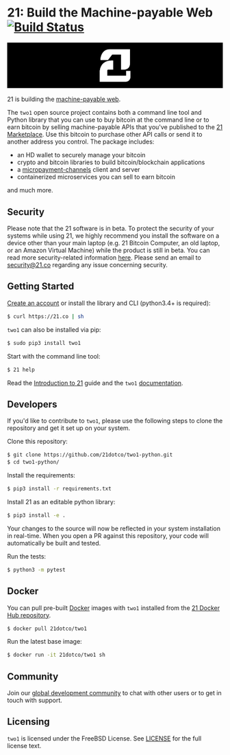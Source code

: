 # 21: Build the Machine-payable Web [![Build Status](https://travis-ci.org/21dotco/two1-python.svg?branch=master)](https://travis-ci.org/21dotco/two1-python)

![21 logo](docs/img/21_banner.png "21")

21 is building the [machine-payable web](https://21.co).

The `two1` open source project contains both a command line tool and Python library that you can use to buy bitcoin at the command line or to earn bitcoin by selling machine-payable APIs that you've published to the [21 Marketplace](https://21.co/mkt). Use this bitcoin to purchase other API calls or send it to another address you control. The package includes:

- an HD wallet to securely manage your bitcoin
- crypto and bitcoin libraries to build bitcoin/blockchain applications
- a [micropayment-channels](https://21.co/learn/intro-to-micropayment-channels/) client and server
- containerized microservices you can sell to earn bitcoin

and much more.

## Security

Please note that the 21 software is in beta. To protect the security of your systems while using 21, we highly recommend you install the software on a device other than your main laptop (e.g. 21 Bitcoin Computer, an old laptop, or an Amazon Virtual Machine) while the product is still in beta. You can read more security-related information [here](https://21.co/learn/security/). Please send an email to [security@21.co](mailto://support@21.co) regarding any issue concerning security.

## Getting Started

[Create an account](https://21.co) or install the library and CLI (python3.4+ is required):

``` bash
$ curl https://21.co | sh
```

`two1` can also be installed via pip:

``` bash
$ sudo pip3 install two1
```

Start with the command line tool:

``` bash
$ 21 help
```

Read the [Introduction to 21](https://21.co/learn/intro-to-21/) guide and the `two1` [documentation](https://21.co/learn/#reference-21-library).

## Developers

If you'd like to contribute to `two1`, please use the following steps to clone the repository and get it set up on your system.

Clone this repository:

``` bash
$ git clone https://github.com/21dotco/two1-python.git
$ cd two1-python/
```

Install the requirements:

``` bash
$ pip3 install -r requirements.txt
```

Install 21 as an editable python library:

``` bash
$ pip3 install -e .
```

Your changes to the source will now be reflected in your system installation in real-time. When you open a PR against this repository, your code will automatically be built and tested.

Run the tests:

``` bash
$ python3 -m pytest
```

## Docker

You can pull pre-built [Docker](https://www.docker.com/) images with `two1` installed from the [21 Docker Hub repository](https://hub.docker.com/r/21dotco/two1).

``` bash
$ docker pull 21dotco/two1
```

Run the latest base image:

``` bash
$ docker run -it 21dotco/two1 sh
```

## Community

Join our [global development community](https://slack.21.co) to chat with other users or to get in touch with support.

## Licensing

`two1` is licensed under the FreeBSD License. See [LICENSE](https://github.com/21dotco/two1-python/blob/master/LICENSE) for the full license text.

